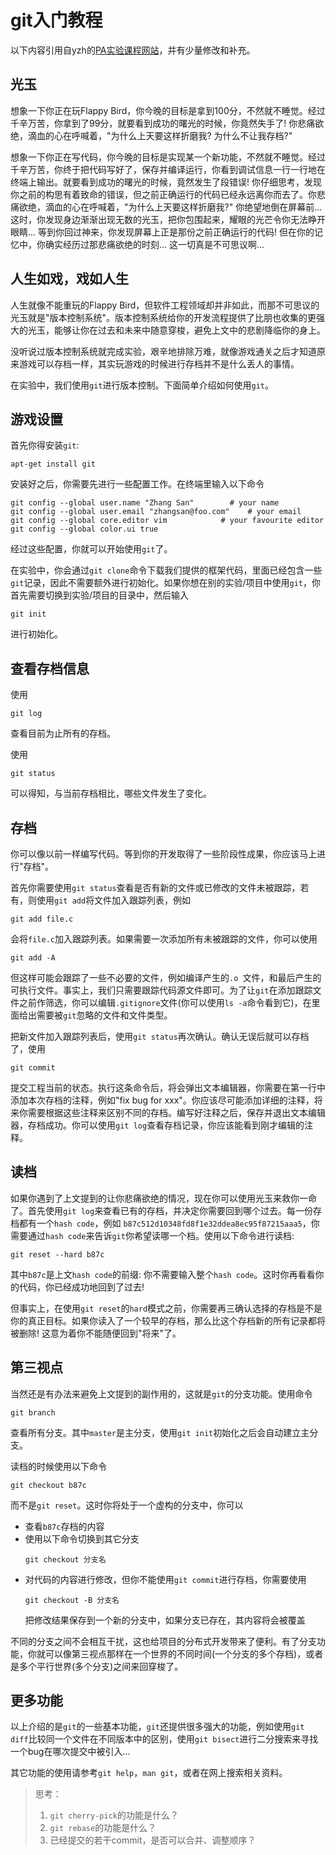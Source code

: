 # git入门教程
以下内容引用自yzh的[PA实验课程网站](https://nju-projectn.github.io/ics-pa-gitbook/ics2022/git.html)，并有少量修改和补充。

## 光玉
想象一下你正在玩Flappy Bird，你今晚的目标是拿到100分，不然就不睡觉。经过千辛万苦，你拿到了99分，就要看到成功的曙光的时候，你竟然失手了! 你悲痛欲绝，滴血的心在呼喊着，"为什么上天要这样折磨我? 为什么不让我存档?"

想象一下你正在写代码，你今晚的目标是实现某一个新功能，不然就不睡觉。经过千辛万苦，你终于把代码写好了，保存并编译运行，你看到调试信息一行一行地在终端上输出。就要看到成功的曙光的时候，竟然发生了段错误! 你仔细思考，发现你之前的构思有着致命的错误，但之前正确运行的代码已经永远离你而去了。你悲痛欲绝，滴血的心在呼喊着，"为什么上天要这样折磨我?" 你绝望地倒在屏幕前... 这时，你发现身边渐渐出现无数的光玉，把你包围起来，耀眼的光芒令你无法睁开眼睛... 等到你回过神来，你发现屏幕上正是那份之前正确运行的代码! 但在你的记忆中，你确实经历过那悲痛欲绝的时刻... 这一切真是不可思议啊...

## 人生如戏，戏如人生
人生就像不能重玩的Flappy Bird，但软件工程领域却并非如此，而那不可思议的光玉就是"版本控制系统"。版本控制系统给你的开发流程提供了比朋也收集的更强大的光玉，能够让你在过去和未来中随意穿梭，避免上文中的悲剧降临你的身上。

没听说过版本控制系统就完成实验，艰辛地排除万难，就像游戏通关之后才知道原来游戏可以存档一样，其实玩游戏的时候进行存档并不是什么丢人的事情。

在实验中，我们使用`git`进行版本控制。下面简单介绍如何使用`git`。

## 游戏设置
首先你得安装`git`:
```
apt-get install git
```
安装好之后，你需要先进行一些配置工作。在终端里输入以下命令
```
git config --global user.name "Zhang San"        # your name
git config --global user.email "zhangsan@foo.com"    # your email
git config --global core.editor vim            # your favourite editor
git config --global color.ui true
```
经过这些配置，你就可以开始使用`git`了。

在实验中，你会通过`git clone`命令下载我们提供的框架代码，里面已经包含一些`git`记录，因此不需要额外进行初始化。如果你想在别的实验/项目中使用`git`，你首先需要切换到实验/项目的目录中，然后输入
```
git init
```
进行初始化。

## 查看存档信息
使用
```
git log
```
查看目前为止所有的存档。

使用
```
git status
```
可以得知，与当前存档相比，哪些文件发生了变化。

## 存档
你可以像以前一样编写代码。等到你的开发取得了一些阶段性成果，你应该马上进行"存档"。

首先你需要使用`git status`查看是否有新的文件或已修改的文件未被跟踪，若有，则使用`git add`将文件加入跟踪列表，例如
```
git add file.c
```
会将`file.c`加入跟踪列表。如果需要一次添加所有未被跟踪的文件，你可以使用
```
git add -A
```
但这样可能会跟踪了一些不必要的文件，例如编译产生的`.o `文件，和最后产生的可执行文件。事实上，我们只需要跟踪代码源文件即可。为了让`git`在添加跟踪文件之前作筛选，你可以编辑`.gitignore`文件(你可以使用`ls -a`命令看到它)，在里面给出需要被`git`忽略的文件和文件类型。

把新文件加入跟踪列表后，使用`git status`再次确认。确认无误后就可以存档了，使用
```
git commit
```
提交工程当前的状态。执行这条命令后，将会弹出文本编辑器，你需要在第一行中添加本次存档的注释，例如"fix bug for xxx"。你应该尽可能添加详细的注释，将来你需要根据这些注释来区别不同的存档。编写好注释之后，保存并退出文本编辑器，存档成功。你可以使用`git log`查看存档记录，你应该能看到刚才编辑的注释。

## 读档
如果你遇到了上文提到的让你悲痛欲绝的情况，现在你可以使用光玉来救你一命了。首先使用`git log`来查看已有的存档，并决定你需要回到哪个过去。每一份存档都有一个`hash code`，例如 `b87c512d10348fd8f1e32ddea8ec95f87215aaa5`，你需要通过`hash code`来告诉`git`你希望读哪一个档。使用以下命令进行读档:
```
git reset --hard b87c
```
其中`b87c`是上文`hash code`的前缀: 你不需要输入整个`hash code`。这时你再看看你的代码，你已经成功地回到了过去!

但事实上，在使用`git reset`的`hard`模式之前，你需要再三确认选择的存档是不是你的真正目标。如果你读入了一个较早的存档，那么比这个存档新的所有记录都将被删除! 这意为着你不能随便回到"将来"了。

## 第三视点
当然还是有办法来避免上文提到的副作用的，这就是`git`的分支功能。使用命令
```
git branch
```
查看所有分支。其中`master`是主分支，使用`git init`初始化之后会自动建立主分支。

读档的时候使用以下命令
```
git checkout b87c
```
而不是`git reset`。这时你将处于一个虚构的分支中，你可以

* 查看`b87c`存档的内容
* 使用以下命令切换到其它分支
    ```
    git checkout 分支名
    ```
* 对代码的内容进行修改，但你不能使用`git commit`进行存档，你需要使用
    ```
    git checkout -B 分支名
    ```
    把修改结果保存到一个新的分支中，如果分支已存在，其内容将会被覆盖

不同的分支之间不会相互干扰，这也给项目的分布式开发带来了便利。有了分支功能，你就可以像第三视点那样在一个世界的不同时间(一个分支的多个存档)，或者是多个平行世界(多个分支)之间来回穿梭了。

## 更多功能
以上介绍的是`git`的一些基本功能，`git`还提供很多强大的功能，例如使用`git diff`比较同一个文件在不同版本中的区别，使用`git bisect`进行二分搜索来寻找一个bug在哪次提交中被引入...

其它功能的使用请参考`git help`，`man git`，或者在网上搜索相关资料。

> 思考：
>    1. `git cherry-pick`的功能是什么？
>    2. `git rebase`的功能是什么？
>    3. 已经提交的若干commit，是否可以合并、调整顺序？
